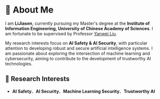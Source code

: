 # 👋 About Me

I am **LiJiasen**, currently pursuing my Master's degree at the **Institute of Information Engineering, University of Chinese Academy of Sciences**. I am fortunate to be supervised by Professor [Yanwei Liu](https://people.ucas.ac.cn/~liuyanwei).

My research interests focus on **AI Safety & AI Security**, with particular attention to developing robust and secure artificial intelligence systems. I am passionate about exploring the intersection of machine learning and cybersecurity, aiming to contribute to the development of trustworthy AI technologies.

## 🔬 Research Interests
- **AI Safety**、**AI Security**、**Machine Learning Security**、**Trustworthy AI**